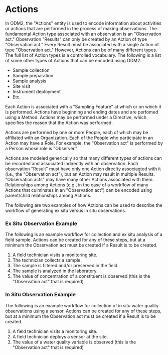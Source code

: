 Actions
=======

In ODM2, the "Actions" entity is used to encode information about activities or actions that are performed in the process of making observations.  The fundamental Action type associated with an observation is an "Observation act."  Observation "Results" can only be created by an Action of type "Observation act." Every Result must be associated with a single Action of type "Observation act."  However, Actions can be of many different types. The full list of Action types is a controlled vocabulary. The following is a list of some other types of Actions that can be encoded using ODM2.  

* Sample collection
* Sample preparation
* Sample analysis
* Site visit
* Instrument deployment
* Etc.

Each Action is associated with a "Sampling Feature" at which or on which it is performed.  Actions have beginning and ending dates and are perfomed using a Method.  Actions may be performed under a Directive, which specifies the reason that the Action was performed.

Actions are performed by one or more People, each of which may be affiliated with an Organization. Each of the People who participate in an Action may have a Role. For example, the "Observation act" is performed by a Person whose role is "Observer."

Actions are modeled generically so that many different types of actions can be recorded and associated indirectly with an observation.  Each observation "Result" must have only one Action direclty associagted with it (i.e., the "Observation act"), but an Action may result in multiple Results.  "Observation acts" may have many other Actions associated with them.  Relationships among Actions (e.g., in the case of a workflow of many Actions that culminates in an "Observation act") can be encoded using parent/child relationships among Actions.

The following are two examples of how Actions can be used to describe the workflow of generating ex situ versus in situ observations.

### Ex Situ Observation Example ###

The following is an example workflow for collection and ex situ analysis of a field sample.  Actions can be created for any of these steps, but at a minimum the Observation act must be created if a Result is to be created.

1. A field technician visits a monitoring site. 
2. The technician collects a sample.  
3. The sample is filtered and/or preserved in the field. 
4. The sample is analyzed in the laboratory.  
5. The value of concentration of a constituent is observed (this is the "Observation act" that is required)

###  In Situ Observation Example ###

The following is an example workflow for collection of in situ water quality observations using a sensor.  Actions can be created for any of these steps, but at a minimum the Observation act must be created if a Result is to be created.

1. A field technician visits a monitoring site.
2. A field technician deploys a sensor at the site.
3. The value of a water quality variable is observed (this is the "Observation act" that is required)
